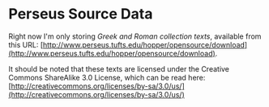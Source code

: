# Perseus Source Data

Right now I'm only storing *Greek and Roman collection texts*, available from this URL: [http://www.perseus.tufts.edu/hopper/opensource/download](http://www.perseus.tufts.edu/hopper/opensource/download).

It should be noted that these texts are licensed under the Creative Commons ShareAlike 3.0 License, which can be read here: [http://creativecommons.org/licenses/by-sa/3.0/us/](http://creativecommons.org/licenses/by-sa/3.0/us/)